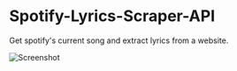 # Spotify-Lyrics-Scraper-API
Get spotify's current song and extract lyrics from a website.

![Screenshot](https://i.imgur.com/UN6jR4R.png)
